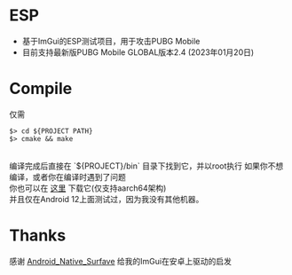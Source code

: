 # ESP
- 基于ImGui的ESP测试项目，用于攻击PUBG Mobile<br>
- 目前支持最新版PUBG Mobile GLOBAL版本2.4 (2023年01月20日)<br>

# Compile
仅需<br>
```shell
$> cd ${PROJECT PATH}
$> cmake && make
```
<br>
编译完成后直接在 `${PROJECT}/bin` 目录下找到它，并以root执行
如果你不想编译，或者你在编译时遇到了问题<br>
你也可以在 <a href="https://dkm.lanzoub.com/iSkTG0lh581i">这里</a> 下载它(仅支持aarch64架构)<br>
并且仅在Android 12上面测试过，因为我没有其他机器。<br>

# Thanks
感谢 [Android_Native_Surfave](https://github.com/SsageParuders/Android_Native_Surface) 给我的ImGui在安卓上驱动的启发<br>
